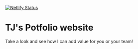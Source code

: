 [![Netlify Status](https://api.netlify.com/api/v1/badges/15e0dc66-c6f3-4e55-a3f7-00c4c43f4780/deploy-status)](https://app.netlify.com/sites/hello-awesome-268/deploys)

# TJ's Potfolio website
Take a look and see how I can add value for you or your team!
